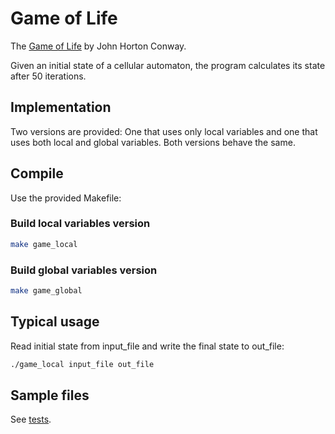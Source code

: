 # Game of Life

The [Game of Life](https://en.wikipedia.org/wiki/Conway%27s_Game_of_Life) by John Horton Conway.

Given an initial state of a cellular automaton, the program calculates its state after 50 iterations.

## Implementation

Two versions are provided: One that uses only local variables
and one that uses both local and global variables. Both versions behave the same.

## Compile

Use the provided Makefile:

### Build local variables version

```bash
make game_local
```

### Build global variables version

```bash
make game_global
```

## Typical usage

Read initial state from input_file and write the final state to out_file:

```bash
./game_local input_file out_file
```

## Sample files

See [tests](tests).
